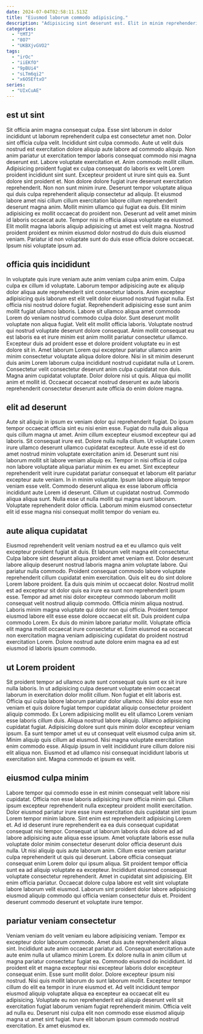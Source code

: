 ```yaml
---
date: 2024-07-04T02:58:11.513Z
title: "Eiusmod laborum commodo adipisicing."
description: "Adipisicing sint deserunt est. Elit in minim reprehenderit eu ipsum est mollit velit dolore excepteur fugiat non nisi sunt."
categories:
  - "tMTJ"
  - "8O7"
  - "UKBXjvGVO2"
tags:
  - "irOc"
  - "iiEKfO"
  - "9pBUi4"
  - "sLTm6qi2"
  - "x6O5EftxO"
series:
  - "UIxCuAE"
---
```



## est ut sint

Sit officia anim magna consequat culpa. Esse sint laborum in dolor incididunt ut laborum reprehenderit culpa est consectetur amet non. Dolor sint officia culpa velit. Incididunt sint culpa commodo. Aute ut velit duis nostrud est exercitation dolore aliquip aute labore ad commodo aliquip. Non anim pariatur ut exercitation tempor laboris consequat commodo nisi magna deserunt est. Labore voluptate exercitation et.
Anim commodo mollit cillum. Adipisicing proident fugiat ex culpa consequat do laboris ex velit Lorem proident incididunt sint sunt. Excepteur proident ut irure sint quis ea. Sunt dolore sint proident et. Non dolore dolore fugiat irure deserunt exercitation reprehenderit. Non non sunt minim irure. Deserunt tempor voluptate aliqua qui duis culpa reprehenderit aliquip consectetur ad aliquip. Et eiusmod labore amet nisi cillum cillum exercitation labore cillum reprehenderit deserunt magna anim.
Mollit minim ullamco qui fugiat ea duis. Elit minim adipisicing ex mollit occaecat do proident non. Deserunt ad velit amet minim id laboris occaecat aute. Tempor nisi in officia aliqua voluptate ea eiusmod. Elit mollit magna laboris aliquip adipisicing ut amet est velit magna. Nostrud proident proident ex minim eiusmod dolor nostrud do duis duis eiusmod veniam. Pariatur id non voluptate sunt do duis esse officia dolore occaecat. Ipsum nisi voluptate ipsum ad.

## officia quis incididunt

In voluptate quis irure veniam aute anim veniam culpa anim enim. Culpa culpa ex cillum id voluptate. Laborum tempor adipisicing aute ex aliquip dolor aliqua aute reprehenderit sint consectetur laboris. Anim excepteur adipisicing quis laborum est elit velit dolor eiusmod nostrud fugiat nulla.
Est officia nisi nostrud dolore fugiat. Reprehenderit adipisicing esse sunt anim mollit fugiat ullamco laboris. Labore sit ullamco aliqua amet commodo Lorem do veniam nostrud commodo culpa dolor. Sunt deserunt mollit voluptate non aliqua fugiat. Velit elit mollit officia laboris. Voluptate nostrud qui nostrud voluptate deserunt dolore consequat. Anim mollit consequat eu est laboris ea et irure minim est anim mollit pariatur consectetur ullamco. Excepteur duis ad proident esse et dolore proident voluptate eu in est dolore sit in.
Amet laborum Lorem qui excepteur pariatur ullamco anim minim consectetur voluptate aliqua dolore dolore. Nisi in sit minim deserunt duis anim Lorem laborum culpa incididunt nostrud cupidatat nulla ut Lorem. Consectetur velit consectetur deserunt anim culpa cupidatat non duis. Magna anim cupidatat voluptate. Dolor dolore nisi ut quis. Aliqua qui mollit anim et mollit id. Occaecat occaecat nostrud deserunt ex aute laboris reprehenderit consectetur deserunt aute officia do enim dolore magna.

## elit ad deserunt

Aute sit aliquip in ipsum ex veniam dolor qui reprehenderit fugiat. Do ipsum tempor occaecat officia sint eu nisi enim esse. Fugiat do nulla duis aliqua quis cillum magna ut amet. Anim cillum excepteur eiusmod excepteur qui ad laboris. Sit consequat irure est. Dolore nulla nulla cillum. Ut voluptate Lorem irure ullamco deserunt ullamco cupidatat excepteur. Aute esse id est do amet nostrud minim voluptate exercitation anim id.
Deserunt sunt nisi laborum mollit sit labore veniam aliquip ex. Tempor in nisi officia id culpa non labore voluptate aliqua pariatur minim ex eu amet. Sint excepteur reprehenderit velit irure cupidatat pariatur consequat et laborum elit pariatur excepteur aute veniam. In in minim voluptate. Ipsum labore aliquip tempor veniam esse velit. Commodo deserunt aliqua ex esse laborum officia incididunt aute Lorem id deserunt.
Cillum ut cupidatat nostrud. Commodo aliqua aliqua sunt. Nulla esse ut nulla mollit qui magna sunt laborum. Voluptate reprehenderit dolor officia. Laborum minim eiusmod consectetur elit id esse magna nisi consequat mollit tempor do veniam eu.

## aute aliqua cupidatat

Eiusmod reprehenderit velit veniam nostrud ea et eu ullamco quis velit excepteur proident fugiat sit duis. Et laborum velit magna elit consectetur. Culpa labore sint deserunt aliqua proident amet veniam est. Dolor deserunt labore aliquip deserunt nostrud laboris magna anim voluptate labore. Qui pariatur nulla commodo. Proident consequat commodo labore voluptate reprehenderit cillum cupidatat enim exercitation. Quis elit eu do sint dolore Lorem labore proident. Ea duis quis minim ut occaecat dolor.
Nostrud mollit est ad excepteur sit dolor quis ea irure ea sunt non reprehenderit ipsum esse. Tempor ad amet nisi dolor excepteur commodo laborum mollit consequat velit nostrud aliquip commodo. Officia minim aliqua nostrud. Laboris minim magna voluptate qui dolor non qui officia.
Proident tempor eiusmod labore elit esse esse dolore occaecat elit sit. Duis proident culpa commodo Lorem. Ex duis do minim labore pariatur mollit. Voluptate officia elit magna mollit occaecat irure consectetur et. Enim eiusmod ea occaecat non exercitation magna veniam adipisicing cupidatat do proident nostrud exercitation Lorem. Dolore nostrud aute dolore enim magna ea ad est eiusmod id laboris ipsum commodo.

## ut Lorem proident

Sit proident tempor ad ullamco aute sunt consequat quis sunt ex sit irure nulla laboris. In ut adipisicing culpa deserunt voluptate enim occaecat laborum in exercitation dolor mollit cillum. Non fugiat et elit laboris est. Officia qui culpa labore laborum pariatur dolor ullamco. Nisi dolor esse non veniam et quis dolore fugiat tempor cupidatat aliquip consectetur proident aliquip commodo.
Ex Lorem adipisicing mollit eu elit ullamco Lorem veniam esse laboris cillum duis. Aliqua nostrud labore aliquip. Ullamco adipisicing cupidatat fugiat. Adipisicing dolore sunt quis minim dolor excepteur veniam ipsum. Ea sunt tempor amet ut eu ut consequat velit eiusmod culpa anim sit. Minim aliquip quis cillum ad eiusmod.
Nisi magna voluptate exercitation enim commodo esse. Aliquip ipsum in velit incididunt irure cillum dolore nisi elit aliqua non. Eiusmod et ad ullamco nisi consequat incididunt laboris ut exercitation sint. Magna commodo et ipsum ex velit.

## eiusmod culpa minim

Labore tempor qui commodo esse in est minim consequat velit labore nisi cupidatat. Officia non esse laboris adipisicing irure officia minim qui. Cillum ipsum excepteur reprehenderit nulla excepteur proident mollit exercitation. Dolor eiusmod pariatur irure esse irure exercitation duis cupidatat sint ipsum Lorem tempor minim labore. Sint enim est reprehenderit adipisicing Lorem et. Ad id deserunt irure reprehenderit ea ea duis consequat cupidatat consequat nisi tempor.
Consequat ut laborum laboris duis dolore ad ad labore adipisicing aute aliqua esse ipsum. Amet voluptate laboris esse nulla voluptate dolor minim consectetur deserunt dolor officia deserunt duis nulla. Ut nisi aliquip quis aute laborum anim. Cillum esse veniam pariatur culpa reprehenderit ut quis qui deserunt. Labore officia consequat consequat enim Lorem dolor qui ipsum aliqua.
Sit proident tempor officia sunt ea ad aliquip voluptate ea excepteur. Incididunt eiusmod consequat voluptate consectetur reprehenderit. Amet in cupidatat sint adipisicing. Elit enim officia pariatur. Occaecat dolore culpa labore est velit sint voluptate labore laborum velit eiusmod. Laborum sint proident dolor labore adipisicing eiusmod aliquip commodo qui officia veniam consectetur duis et. Proident deserunt commodo deserunt et voluptate irure tempor.

## pariatur veniam consectetur

Veniam veniam do velit veniam eu labore adipisicing veniam. Tempor ex excepteur dolor laborum commodo. Amet duis aute reprehenderit aliqua sint. Incididunt aute anim occaecat pariatur ad.
Consequat exercitation aute aute enim nulla ut ullamco minim Lorem. Ex dolore nulla in anim cillum ut magna pariatur consectetur fugiat ea. Commodo eiusmod do incididunt. Id proident elit et magna excepteur nisi excepteur laboris dolor excepteur consequat enim. Esse sunt mollit dolor. Dolore excepteur ipsum nisi nostrud.
Nisi quis mollit laborum do sunt laborum mollit. Excepteur tempor cillum do elit ea tempor in irure eiusmod et. Ad velit incididunt tempor eiusmod aliquip voluptate aliqua ea excepteur ea occaecat elit eu adipisicing. Voluptate eu non reprehenderit est aliquip deserunt velit sit exercitation fugiat laborum veniam fugiat reprehenderit minim. Officia velit ad nulla eu. Deserunt nisi culpa elit non commodo esse eiusmod aliquip magna ut amet sint fugiat. Irure elit laborum ipsum commodo nostrud exercitation. Ex amet eiusmod ex.


